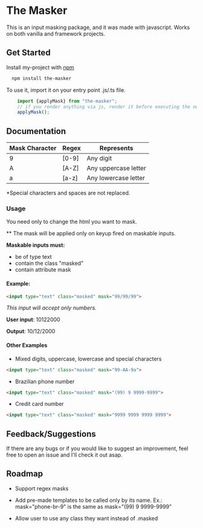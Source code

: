
# The Masker

This is an input masking package, and it was made with javascript. Works on both vanilla and framework projects.




## Get Started

Install my-project with [npm](https://www.npmjs.com/package/the-masker)

```bash
  npm install the-masker
```

To use it, import it on your entry point .js/.ts file.

```js
    import {applyMask} from "the-masker";
    // if you render anything via js, render it before executing the next line
    applyMask();
```


    
## Documentation

| Mask Character | Regex | Represents |
|----------------|-------|------------|
| 9 | [0-9] | Any digit |
| A | [A-Z] | Any uppercase letter |
| a | [a-z] | Any lowercase letter |

*Special characters and spaces are not replaced.


### Usage
You need only to change the html you want to mask.

** The mask will be applied only on keyup fired on maskable inputs.


**Maskable inputs must:**
- be of type text
- contain the class "masked"
- contain attribute mask


#### Example:
```html
<input type="text" class="masked" mask="99/99/99">
```

*This input will accept only numbers.*

**User input**: 10122000

**Output**: 10/12/2000


#### Other Examples
- Mixed digits, uppercase, lowercase and special characters
```html
<input type="text" class="masked" mask="99-AA-9a">
```

- Brazilian phone number
```html
<input type="text" class="masked" mask="(99) 9 9999-9999">
```

- Credit card number
```html
<input type="text" class="masked" mask="9999 9999 9999 9999">
```
## Feedback/Suggestions

If there are any bugs or if you would like to suggest an improvement, feel free to open an issue and I'll check it out asap.
## Roadmap

- Support regex masks

- Add pre-made templates to be called only by its name. 
Ex.: mask="phone-br-9"
is the same as
mask="(99) 9 9999-9999"

- Allow user to use any class they want instead of .masked

